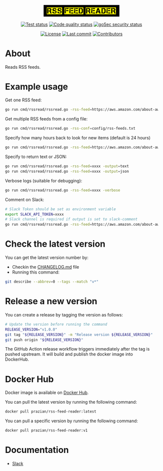 <div align="center">
<img src="assets/logo/logo-no-border.png" width="250">
<br />

[![Test status](https://github.com/digi-wolk/rss-feed-reader/actions/workflows/run-tests.yml/badge.svg?branch=master)](https://github.com/digi-wolk/rss-feed-reader/actions/workflows/run-tests.yml)
[![Code quality status](https://github.com/digi-wolk/rss-feed-reader/actions/workflows/run-code-quality.yml/badge.svg?branch=master)](https://github.com/digi-wolk/rss-feed-reader/actions/workflows/run-code-quality.yml)
[![goSec security status](https://github.com/digi-wolk/rss-feed-reader/actions/workflows/run-security-checks.yml/badge.svg?branch=master)](https://github.com/digi-wolk/rss-feed-reader/actions/workflows/run-security-checks.yml)

[![License](https://img.shields.io/github/license/digi-wolk/rss-feed-reader?color=blue&label=License&style=flat-square)](https://github.com/digi-wolk/rss-feed-reader/blob/master/LICENSE.md)
[![Last commit](https://img.shields.io/github/last-commit/digi-wolk/rss-feed-reader.svg?color=blue&style=flat-square)](https://github.com/digi-wolk/rss-feed-reader/commits/master)
[![Contributors](https://img.shields.io/github/contributors/digi-wolk/rss-feed-reader?color=blue&style=flat-square)](https://github.com/digi-wolk/rss-feed-reader/graphs/contributors)

</div>

# About
Reads RSS feeds.

# Example usage
Get one RSS feed:
```bash
go run cmd/rssread/rssread.go -rss-feed=https://aws.amazon.com/about-aws/whats-new/recent/feed/
```
Get multiple RSS feeds from a config file:
```bash
go run cmd/rssread/rssread.go -rss-conf=config/rss-feeds.txt
```
Specify how many hours back to look for new items (default is 24 hours)
```bash
go run cmd/rssread/rssread.go -rss-feed=https://aws.amazon.com/about-aws/whats-new/recent/feed/ -hours-back=1
```
Specify to return text or JSON:
```bash
go run cmd/rssread/rssread.go -rss-feed=xxxx -output=text
go run cmd/rssread/rssread.go -rss-feed=xxxx -output=json
```
Verbose logs (suitable for debugging):
```bash
go run cmd/rssread/rssread.go -rss-feed=xxxx -verbose
```
Comment on Slack:
```bash
# Slack Token should be set as environment variable
export SLACK_API_TOKEN=xxxx
# Slack channel is required if output is set to slack-comment
go run cmd/rssread/rssread.go -rss-feed=https://aws.amazon.com/about-aws/whats-new/recent/feed/ -output=slack-comment -slack-channel=xxx
```
# Check the latest version
You can get the latest version number by:
- Checkin the [CHANGELOG.md](CHANGELOG.md) file
- Running this command:
```bash
git describe --abbrev=0 --tags --match "v*"
```

# Release a new version
You can create a release by tagging the version as follows:
```bash
# Update the version before running the command
RELEASE_VERSION="v1.0.0"
git tag "${RELEASE_VERSION}" -m "Release version ${RELEASE_VERSION}"
git push origin "${RELEASE_VERSION}"
```
The GitHub Action release workflow triggers immediately after the tag is pushed upstream. It will build and publish
the docker image into DockerHub.

# Docker Hub
Docker image is available on [Docker Hub](https://hub.docker.com/r/prazian/rss-feed-reader).

You can pull the latest version by running the following command:
```bash
docker pull prazian/rss-feed-reader:latest
```

You can pull a specific version by running the following command:
```bash
docker pull prazian/rss-feed-reader:v1
```


# Documentation
- [Slack](docs/slack.md)